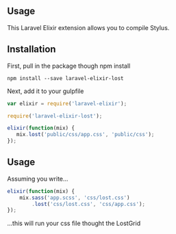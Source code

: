 ## Usage

This Laravel Elixir extension allows you to compile Stylus.

## Installation

First, pull in the package though npm install

```
npm install --save laravel-elixir-lost
```

Next, add it to your gulpfile

```js
var elixir = require('laravel-elixir');

require('laravel-elixir-lost');

elixir(function(mix) {
   mix.lost('public/css/app.css', 'public/css');
});
```

## Usage

Assuming you write...

```js
elixir(function(mix) {
	mix.sass('app.scss', 'css/lost.css')
		.lost('css/lost.css', 'css/app.css');
});
```

...this will run your css file thought the LostGrid
